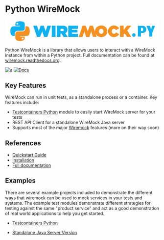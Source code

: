 # Python WireMock

<p align="center">
    <a href="https://wiremock.org/docs/solutions/python/" target="_blank">
        <img width="512px" src="docs/images/python-wiremock-horizontal.png" alt="WireMock Logo"/>
    </a>
</p>

Python WireMock is a library that allows users to interact with a WireMock instance from within a Python project.
Full documentation can be found at [wiremock.readthedocs.org](http://wiremock.readthedocs.org/).

[![a](https://img.shields.io/badge/slack-%23wiremock%2Fpython-brightgreen?style=flat&logo=slack)](https://slack.wiremock.org/)
[![Docs](https://img.shields.io/badge/docs-latest-brightgreen.svg)](http://wiremock.readthedocs.org/)

<!--
FIXME: Reporting is dead: https://github.com/wiremock/python-wiremock/issues/74
[![Coverage Status](https://coveralls.io/repos/github/wiremock/python-wiremock/badge.svg?branch=master)](https://coveralls.io/github/wiremock/python-wiremock?branch=master)
-->

## Key Features

WireMock can run in unit tests, as a standalone process or a container. Key features include:

- [Testcontainers Python](https://github.com/testcontainers/testcontainers-python) module to easily start WireMock server for your tests
- REST API Client for a standalone WireMock Java server
- Supports most of the major [Wiremock](https://wiremock.org/docs) features (more on their way soon)

## References

- [Quickstart Guide](./docs/quickstart.md)
- [Installation](./docs/install.md)
- [Full documentation](http://wiremock.readthedocs.org/)

## Examples

There are several example projects included to demonstrate the different ways that wiremock can be used to mock
services in your tests and systems. The example test modules demonstrate different strategies for testing against
the same "product service" and act as a good demonstration of real world applications to help you get started.

- [Testcontainers Python](example/tests/test_testcontainers.py)

- [Standalone Java Server Version](example/tests/test_java_server.py)
